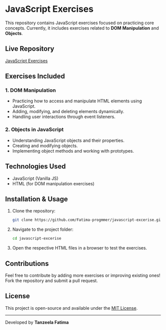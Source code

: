 # JavaScript Exercises

This repository contains JavaScript exercises focused on practicing core concepts. Currently, it includes exercises related to **DOM Manipulation** and **Objects**.

## Live Repository
[JavaScript Exercises](https://github.com/Fatima-progmmer/javascript-excerise)

## Exercises Included
### 1. DOM Manipulation
- Practicing how to access and manipulate HTML elements using JavaScript.
- Adding, modifying, and deleting elements dynamically.
- Handling user interactions through event listeners.

### 2. Objects in JavaScript
- Understanding JavaScript objects and their properties.
- Creating and modifying objects.
- Implementing object methods and working with prototypes.

## Technologies Used
- JavaScript (Vanilla JS)
- HTML (for DOM manipulation exercises)

## Installation & Usage
1. Clone the repository:
   ```sh
   git clone https://github.com/Fatima-progmmer/javascript-excerise.git
   ```
2. Navigate to the project folder:
   ```sh
   cd javascript-excerise
   ```
3. Open the respective HTML files in a browser to test the exercises.

## Contributions
Feel free to contribute by adding more exercises or improving existing ones! Fork the repository and submit a pull request.

## License
This project is open-source and available under the [MIT License](LICENSE).

---
Developed by **Tanzeela Fatima**
